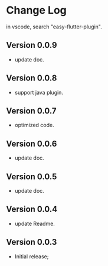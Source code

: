 # Change Log
in vscode, search "easy-flutter-plugin".

## Version 0.0.9

* update doc.
## Version 0.0.8

* support java plugin.

## Version 0.0.7

* optimized code.

## Version 0.0.6

* update doc.

## Version 0.0.5

* update doc.

## Version 0.0.4

* update Readme.

## Version 0.0.3

* Initial release;
